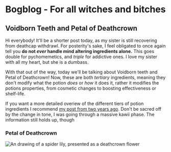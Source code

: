 # Bogblog - For all witches and bitches
## Voidborn Teeth and Petal of Deathcrown
Hi everybody! It'll be a shorter post today, as my sister is still recovering from deathcap withdrawl. For posterity's sake, I feel obligated to once again tell you **do not *ever* handle mind altering ingredients alone.** This goes double for pychomemetics, and *triple* for addictive ones. I love my sister with all my heart,  but she is a dumbass.

With that out of the way, today we'll be talking about Voidborn teeth and Petal of Deathcrown! Now, these are both *tertiary* ingredients, meaning they don't modify  what the potion *does* or *how* it does it, rather it modifies the potions properties, from cosmetic changes to boosting effectiveness or shelf-life. 

If you want a more detailed overiew of the different tiers of potion ingredients I recommend [my post from two years ago](https://archiveofourown.org/works/9140035/chapters/20766790). Don't be sacred off by the change in tone, I was going through a massive kawii phase. The information still holds up, though

### **Petal of Deathcrown**
![An drawing of a spider lily, presented as a deathcrown flower](https://upload.wikimedia.org/wikipedia/commons/1/1a/N_rosea_Herbert_1820.jpg)